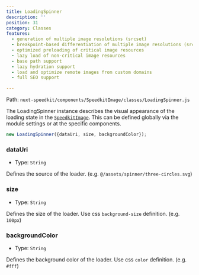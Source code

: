 ```yaml
---
title: LoadingSpinner
description: ''
position: 31
category: Classes
features:
  - generation of multiple image resolutions (srcset)
  - breakpoint-based differentiation of multiple image resolutions (srcset)
  - optimized preloading of critical image resources
  - lazy load of non-critical image resources
  - base path support
  - lazy hydration support
  - load and optimize remote images from custom domains
  - full SEO support

---
```


Path: `nuxt-speedkit/components/SpeedkitImage/classes/LoadingSpinner.js`

The LoadingSpinner instance describes the visual appearance of the loading state in the [`SpeedkitImage`](/components/speedkit-image). This can be defined globally via the module settings or at the specific components.


````js 
new LoadingSpinner({dataUri, size, backgroundColor});
````

### dataUri
  - Type: `String`

Defines the source of the loader. (e.g. `@/assets/spinner/three-circles.svg`)

### size
  - Type: `String`

Defines the size of the loader. Use css `background-size` definition. (e.g. `100px`)

### backgroundColor
  - Type: `String`

Defines the background color of the loader. Use css `color` definition. (e.g. `#fff`)

